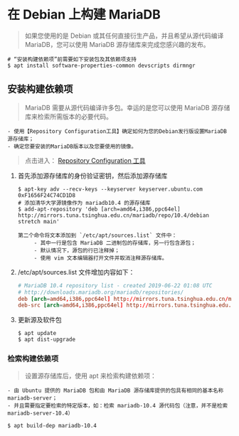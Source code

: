 # 在 Debian 上构建 MariaDB

> 如果您使用的是 Debian 或其任何直接衍生产品，并且希望从源代码编译 MariaDB，您可以使用 MariaDB 源存储库来完成您感兴趣的发布。

```shell
# “安装构建依赖项”前需要如下安装包及其依赖项支持
$ apt install software-properties-common devscripts dirmngr
```

## 安装构建依赖项

> MariaDB 需要从源代码编译许多包。幸运的是您可以使用 MariaDB 源存储库来检索所需版本的必要代码。

    - 使用【Repository Configuration工具】确定如何为您的Debian发行版设置MariaDB源存储库；
    - 确定您要安装的MariaDB版本以及您要使用的镜像。

> 点击进入： [Repository Configuration 工具](https://downloads.mariadb.org/mariadb/repositories/#mirror=neusoft)

1. 首先添加源存储库的身份验证密钥，然后添加源存储库

   ```shell
   $ apt-key adv --recv-keys --keyserver keyserver.ubuntu.com 0xF1656F24C74CD1D8
   # 添加清华大学源镜像作为 mariadb10.4 的源存储库
   $ add-apt-repository 'deb [arch=amd64,i386,ppc64el] http://mirrors.tuna.tsinghua.edu.cn/mariadb/repo/10.4/debian stretch main'
   ```

   ```text
   第二个命令将文本添加到 `/etc/apt/sources.list` 文件中：
        - 其中一行是包含 MariaDB 二进制包的存储库，另一行包含源包；
        - 默认情况下，源包的行已注释掉；
        - 使用 vim 文本编辑器打开文件并取消注释源存储库。
   ```

2. /etc/apt/sources.list 文件增加内容如下：

   ```conf
   # MariaDB 10.4 repository list - created 2019-06-22 01:08 UTC
   # http://downloads.mariadb.org/mariadb/repositories/
   deb [arch=amd64,i386,ppc64el] http://mirrors.tuna.tsinghua.edu.cn/mariadb/repo/10.4/debian stretch main
   deb-src [arch=amd64,i386,ppc64el] http://mirrors.tuna.tsinghua.edu.cn/mariadb/repo/10.4/debian stretch main
   ```

3. 更新源及软件包

   ```shell
   $ apt update
   $ apt dist-upgrade
   ```

### 检索构建依赖项

> 设置源存储库后，使用 apt 来检索构建依赖项：

```text
- 由 Ubuntu 提供的 MariaDB 包和由 MariaDB 源存储库提供的包具有相同的基本名称 mariadb-server；
- 并且需要指定要检索的特定版本，如：检索 mariadb-10.4 源代码包（注意，并不是检索 mariadb-server-10.4）
```

```shell
$ apt build-dep mariadb-10.4
```
